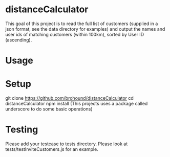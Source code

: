 # distanceCalculator
This goal of this project is to read the full list of customers (supplied in a json format, 
see the data directory for examples) and output the names and user ids of matching customers (within 100km), 
sorted by User ID (ascending).

# Usage

# Setup
git clone https://github.com/brohound/distanceCalculator
cd distanceCalculator 
npm install (This projects uses a package called underscore to do some basic operations)

# Testing 
Please add your testcase to tests directory. Please look at tests/testInviteCustomers.js for an example. 
